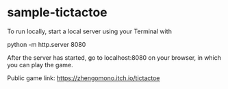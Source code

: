 # sample-tictactoe

To run locally, start a local server using your Terminal with 

python -m http.server 8080

After the server has started, go to localhost:8080 on your browser, in which you can play the game.


Public game link: https://zhengomono.itch.io/tictactoe
